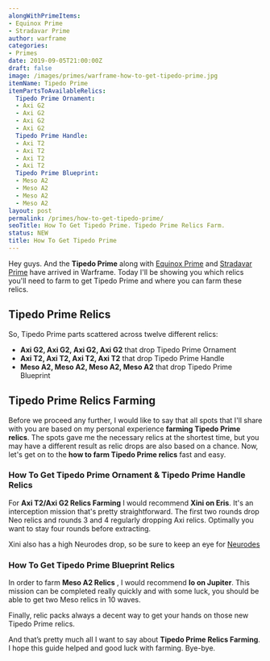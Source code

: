 ```yaml
---
alongWithPrimeItems:
- Equinox Prime
- Stradavar Prime
author: warframe
categories:
- Primes
date: 2019-09-05T21:00:00Z
draft: false
image: /images/primes/warframe-how-to-get-tipedo-prime.jpg
itemName: Tipedo Prime
itemPartsToAvailableRelics:
  Tipedo Prime Ornament:
  - Axi G2
  - Axi G2
  - Axi G2
  - Axi G2
  Tipedo Prime Handle:
  - Axi T2
  - Axi T2
  - Axi T2
  - Axi T2
  Tipedo Prime Blueprint:
  - Meso A2
  - Meso A2
  - Meso A2
  - Meso A2
layout: post
permalink: /primes/how-to-get-tipedo-prime/
seoTitle: How To Get Tipedo Prime. Tipedo Prime Relics Farm.
status: NEW
title: How To Get Tipedo Prime
---
```

<p>Hey guys. And the <strong>Tipedo Prime</strong> along with <a href="/primes/how-to-get-equinox-prime/" title="How To Get Equinox Prime">Equinox Prime</a> and <a href="/primes/how-to-get-stradavar-prime/" title="How To Get Stradavar Prime">Stradavar Prime</a> have arrived in Warframe. Today I'll be showing you which relics you'll need to farm to get Tipedo Prime and where you can farm these relics.</p><!--more--> <h2>Tipedo Prime Relics</h2> <p>So, Tipedo Prime parts scattered across twelve different relics:</p> <ul>  <li> <b>Axi G2, Axi G2, Axi G2, Axi G2</b> that drop Tipedo Prime Ornament </li>  <li> <b>Axi T2, Axi T2, Axi T2, Axi T2</b> that drop Tipedo Prime Handle </li>  <li> <b>Meso A2, Meso A2, Meso A2, Meso A2</b> that drop Tipedo Prime Blueprint </li>  </ul> <h2>Tipedo Prime Relics Farming</h2> <p>Before we proceed any further, I would like to say that all spots that I'll share with you are based on my personal experience <strong>farming Tipedo Prime relics</strong>. The spots gave me the necessary relics at the shortest time, but you may have a different result as relic drops are also based on a chance. Now, let's get on to the <strong>how to farm Tipedo Prime relics</strong> fast and easy.</p>  <h3>How To Get Tipedo Prime Ornament &amp; Tipedo Prime Handle Relics</h3>    <p>For <b>Axi T2/Axi G2 Relics Farming</b> I would recommend <b>Xini on Eris</b>. It's an interception mission that's pretty straightforward. The first two rounds drop Neo relics and rounds 3 and 4 regularly dropping Axi relics. Optimally you want to stay four rounds before extracting.</p> <p>Xini also has a high Neurodes drop, so be sure to keep an eye for <a href="/warframe-neurodes-farming/" title="Warframe Neurodes Farming">Neurodes</a></p>       <h3>How To Get Tipedo Prime Blueprint Relics</h3>    <p>In order to farm <b>Meso A2 Relics</b> , I would recommend <b>Io on Jupiter</b>. This mission can be completed really quickly and with some luck, you should be able to get two Meso relics in 10 waves.</p>        <p>Finally, relic packs always a decent way to get your hands on those new Tipedo Prime relics.</p> <p>And that’s pretty much all I want to say about <strong>Tipedo Prime Relics Farming</strong>. I hope this guide helped and good luck with farming. Bye-bye.</p>